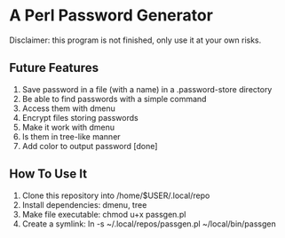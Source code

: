 # A Perl Password Generator

Disclaimer: this program is not finished, only use it at your own risks.

## Future Features

1. Save password in a file (with a name) in a .password-store
   directory
2. Be able to find passwords with a simple command
3. Access them with dmenu
4. Encrypt files storing passwords
5. Make it work with dmenu
6. ls them in tree-like manner
7. Add color to output password [done]

## How To Use It

1. Clone this repository into /home/$USER/.local/repo
2. Install dependencies: dmenu, tree
3. Make file executable: chmod u+x passgen.pl
4. Create a symlink: ln -s ~/.local/repos/passgen.pl ~/local/bin/passgen

